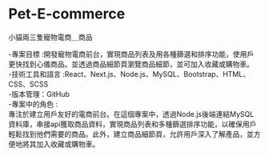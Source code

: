 # Pet-E-commerce
小貓兩三隻寵物電商＿商品

-專案目標 :開發寵物電商前台，實現商品列表及用各種篩選和排序功能，使用戶更快找到心儀商品。並透過商品細節頁瀏覽商品細節，並可加入收藏或購物車。<br/>
-技術工具和語言 :React、Next.js、Node.js、MySQL、Bootstrap、HTML、CSS、SCSS<br/>
-版本管理：GitHub<br/>
-專案中的角色 :<br/>
專注於建立用戶友好的電商前台。在這個專案中，透過Node.js後端連結MySQL資料庫，串接api獲取商品資料，實現商品列表和多種篩選排序功能，以確保用戶輕鬆找到他們需要的商品。此外，建立商品細節頁，允許用戶深入了解產品，並方便地將其加入收藏或購物車。

